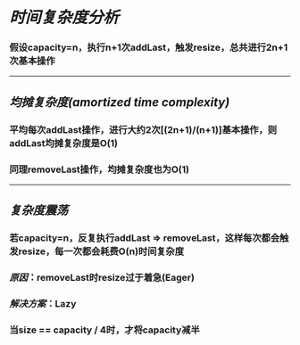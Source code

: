 # ***时间复杂度分析***
### 假设capacity=n，执行n+1次addLast，触发resize，总共进行2n+1次基本操作
---
## ***均摊复杂度(amortized time complexity)***
### 平均每次addLast操作，进行大约2次[(2n+1)/(n+1)]基本操作，则addLast均摊复杂度是O(1)
### 同理removeLast操作，均摊复杂度也为O(1)
---
## ***复杂度震荡***
### 若capacity=n，反复执行addLast => removeLast，这样每次都会触发resize，每一次都会耗费O(n)时间复杂度
### ***原因***：removeLast时resize过于着急(Eager)
### ***解决方案***：Lazy
### 当size == capacity / 4时，才将capacity减半